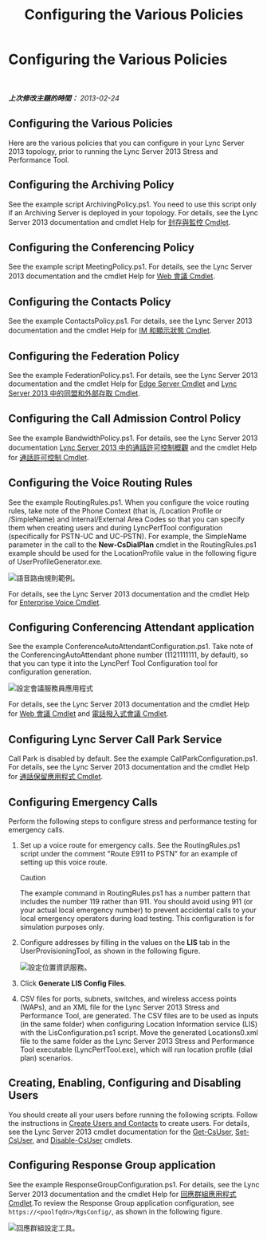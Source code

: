 ﻿---
title: Configuring the Various Policies
TOCTitle: Configuring the Various Policies
ms:assetid: e3b3cbda-7c17-470b-acb0-82fdcc473184
ms:mtpsurl: https://technet.microsoft.com/zh-tw/library/JJ945610(v=OCS.15)
ms:contentKeyID: 52056021
ms.date: 09/13/2014
mtps_version: v=OCS.15
ms.translationtype: HT
---

# Configuring the Various Policies

 

_**上次修改主題的時間：** 2013-02-24_

## Configuring the Various Policies

Here are the various policies that you can configure in your Lync Server 2013 topology, prior to running the Lync Server 2013 Stress and Performance Tool.

## Configuring the Archiving Policy

See the example script ArchivingPolicy.ps1. You need to use this script only if an Archiving Server is deployed in your topology. For details, see the Lync Server 2013 documentation and cmdlet Help for [封存與監控 Cmdlet](https://technet.microsoft.com/zh-tw/library/gg415629\(v=ocs.15\)).

## Configuring the Conferencing Policy

See the example script MeetingPolicy.ps1. For details, see the Lync Server 2013 documentation and the cmdlet Help for [Web 會議 Cmdlet](https://technet.microsoft.com/zh-tw/library/gg415675\(v=ocs.15\)).

## Configuring the Contacts Policy

See the example ContactsPolicy.ps1. For details, see the Lync Server 2013 documentation and the cmdlet Help for [IM 和顯示狀態 Cmdlet](https://technet.microsoft.com/zh-tw/library/gg398611\(v=ocs.15\)).

## Configuring the Federation Policy

See the example FederationPolicy.ps1. For details, see the Lync Server 2013 documentation and the cmdlet Help for [Edge Server Cmdlet](https://technet.microsoft.com/zh-tw/library/gg415635\(v=ocs.15\)) and [Lync Server 2013 中的同盟和外部存取 Cmdlet](https://technet.microsoft.com/zh-tw/library/gg415651\(v=ocs.15\)).

## Configuring the Call Admission Control Policy

See the example BandwidthPolicy.ps1. For details, see the Lync Server 2013 documentation [Lync Server 2013 中的通話許可控制概觀](https://technet.microsoft.com/zh-tw/library/gg398529\(v=ocs.15\)) and the cmdlet Help for [通話許可控制 Cmdlet](https://technet.microsoft.com/zh-tw/library/gg415676\(v=ocs.15\)).

## Configuring the Voice Routing Rules

See the example RoutingRules.ps1. When you configure the voice routing rules, take note of the Phone Context (that is, /Location Profile or /SimpleName) and Internal/External Area Codes so that you can specify them when creating users and during LyncPerfTool configuration (specifically for PSTN-UC and UC-PSTN). For example, the SimpleName parameter in the call to the **New-CsDialPlan** cmdlet in the RoutingRules.ps1 example should be used for the LocationProfile value in the following figure of UserProfileGenerator.exe.

![語音路由規則範例。](images/JJ945610.9f34d971-4ed0-4a4c-b101-086a91c4578c(OCS.15).jpg "語音路由規則範例。")

For details, see the Lync Server 2013 documentation and the cmdlet Help for [Enterprise Voice Cmdlet](https://technet.microsoft.com/zh-tw/library/gg415658\(v=ocs.15\)).

## Configuring Conferencing Attendant application

See the example ConferenceAutoAttendantConfiguration.ps1. Take note of the ConferencingAutoAttendant phone number (1121111111, by default), so that you can type it into the LyncPerf Tool Configuration tool for configuration generation.

![設定會議服務員應用程式](images/JJ945610.0618a22f-27a9-423a-9085-d2bf71e82db6(OCS.15).jpg "設定會議服務員應用程式")

For details, see the Lync Server 2013 documentation and the cmdlet Help for [Web 會議 Cmdlet](https://technet.microsoft.com/zh-tw/library/gg415675\(v=ocs.15\)) and [電話撥入式會議 Cmdlet](https://technet.microsoft.com/zh-tw/library/gg415630\(v=ocs.15\)).

## Configuring Lync Server Call Park Service

Call Park is disabled by default. See the example CallParkConfiguration.ps1. For details, see the Lync Server 2013 documentation and the cmdlet Help for [通話保留應用程式 Cmdlet](https://technet.microsoft.com/zh-tw/library/gg415639\(v=ocs.15\)).

## Configuring Emergency Calls

Perform the following steps to configure stress and performance testing for emergency calls.

1.  Set up a voice route for emergency calls. See the RoutingRules.ps1 script under the comment "Route E911 to PSTN" for an example of setting up this voice route.
    
    > [!CAUTION]
    > The example command in RoutingRules.ps1 has a number pattern that includes the number 119 rather than 911. You should avoid using 911 (or your actual local emergency number) to prevent accidental calls to your local emergency operators during load testing. This configuration is for simulation purposes only.


2.  Configure addresses by filling in the values on the **LIS** tab in the UserProvisioningTool, as shown in the following figure.
    
    ![設定位置資訊服務。](images/JJ945610.8ac1faa1-e9f9-40d0-b8b7-b159f4f459f7(OCS.15).jpg "設定位置資訊服務。")  

3.  Click **Generate LIS Config Files**.

4.  CSV files for ports, subnets, switches, and wireless access points (WAPs), and an XML file for the Lync Server 2013 Stress and Performance Tool, are generated. The CSV files are to be used as inputs (in the same folder) when configuring Location Information service (LIS) with the LisConfiguration.ps1 script. Move the generated Locations0.xml file to the same folder as the Lync Server 2013 Stress and Performance Tool executable (LyncPerfTool.exe), which will run location profile (dial plan) scenarios.

## Creating, Enabling, Configuring and Disabling Users

You should create all your users before running the following scripts. Follow the instructions in [Create Users and Contacts](create-users-and-contacts.md) to create users. For details, see the Lync Server 2013 cmdlet documentation for the [Get-CsUser](https://technet.microsoft.com/zh-tw/library/gg398125\(v=ocs.15\)), [Set-CsUser](https://technet.microsoft.com/zh-tw/library/gg398510\(v=ocs.15\)), and [Disable-CsUser](https://technet.microsoft.com/zh-tw/library/gg398747\(v=ocs.15\)) cmdlets.

## Configuring Response Group application

See the example ResponseGroupConfiguration.ps1. For details, see the Lync Server 2013 documentation and the cmdlet Help for [回應群組應用程式 Cmdlet](https://technet.microsoft.com/zh-tw/library/gg415654\(v=ocs.15\)).To review the Response Group application configuration, see `https://<poolfqdn>/RgsConfig/`, as shown in the following figure.

![回應群組設定工具。](images/JJ945610.480a9440-2283-4533-98f8-86daaab4781c(OCS.15).jpg "回應群組設定工具。")

